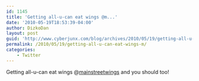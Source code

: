 ```yaml
---
id: 1145
title: 'Getting all-u-can eat wings @m...'
date: '2010-05-19T18:53:39-04:00'
author: DizkoDan
layout: post
guid: 'http://www.cyberjunx.com/blog/archives/2010/05/19/getting-all-u-can-eat-wings-m/'
permalink: /2010/05/19/getting-all-u-can-eat-wings-m/
categories:
    - Twitter
---
```


Getting all-u-can eat wings @[mainstreetwings](http://twitter.com/mainstreetwings) and you should too!